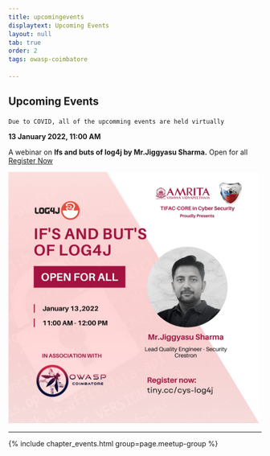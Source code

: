 ```yaml
---
title: upcomingevents
displaytext: Upcoming Events
layout: null
tab: true
order: 2
tags: owasp-coimbatore

---
```


## Upcoming Events

`Due to COVID, all of the upcomming events are held virtually`

**13 January 2022, 11:00 AM**

A webinar on **Ifs and buts of log4j by Mr.Jiggyasu Sharma.**
Open for all [Register Now](https://tiny.cc/cys-log4j)

<img src="assets/images/events/log4j.jpg" width="500" height="500" />

<hr>

{% include chapter_events.html group=page.meetup-group %} 

